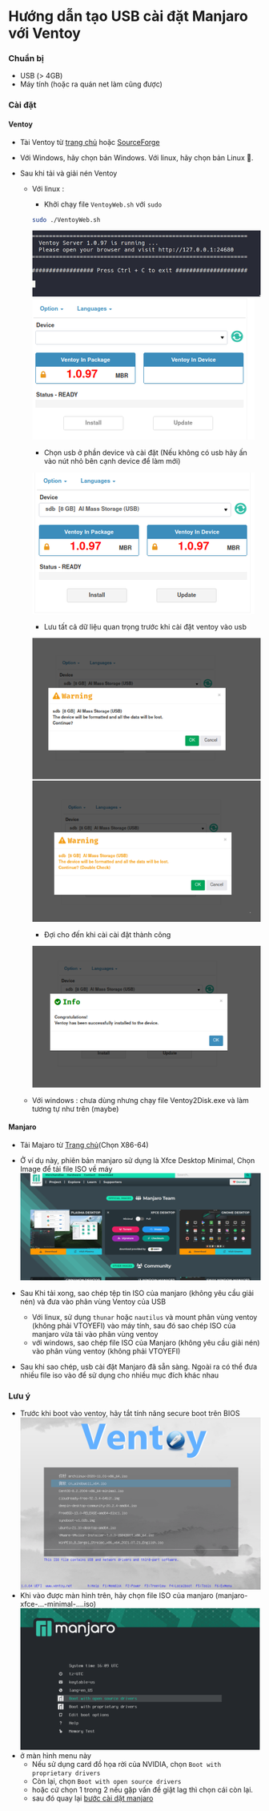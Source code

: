 # Hướng dẫn tạo USB cài đặt Manjaro với Ventoy



### Chuẩn bị 

- USB (> 4GB)
- Máy tính (hoặc ra quán net làm cũng được)



### Cài đặt 

#### Ventoy 


- Tài Ventoy từ [trang chủ](https://ventoy.net/en/download.html) hoặc [SourceForge](https://sourceforge.net/projects/ventoy/files/v1.0.97)
- Với Windows, hãy chọn bản Windows. Với linux, hãy chọn bản Linux 🐧.

- Sau khi tải và giải nén Ventoy 
  - Với linux :
    - Khởi chạy file `VentoyWeb.sh`  với `sudo` 
    ```bash
    sudo ./VentoyWeb.sh
    ```
    
    ![ventoy web](../image/ventoy_web.png)
    ![ventoy web1](../image/ventoy_web_web1.png)
    
    - Chọn usb ở phần device và cài đặt (Nếu không có usb hãy ấn vào nút nhỏ bên cạnh device để làm mới)
  
    ![ventoy web2](../image/ventoy_web_web2.png)

    - Lưu tất cả dữ liệu quan trọng trước khi cài đặt ventoy vào usb
    
    ![ventoy web3](../image/ventoy_web_web3.png)
    ![Kiểm tra tận 2 lần luôn, tất tinh tế](../image/ventoy_web_web4.png)

    - Đợi cho đến khi cài cài đặt thành công
    
    ![ventoy web5](../image/ventoy_web_web5.png)

  - Với windows : chưa dùng nhưng chạy file Ventoy2Disk.exe và làm tương tự như trên (maybe)

#### Manjaro

- Tải Majaro từ [Trang chủ](https://manjaro.org/download)(Chọn X86-64)

- Ở ví dụ này, phiên bản manjaro sử dụng là Xfce Desktop Minimal, Chọn Image để tải file ISO về máy
![Manjaro dowload website](../image/manjaro_dowload_website.png)

- Sau Khi tải xong, sao chép tệp tin ISO của manjaro (không yêu cầu giải nén) và đưa vào phân vùng Ventoy của USB
  - Với linux, sử dụng `thunar`  hoặc `nautilus` và mount phân vùng ventoy (không phải VTOYEFI) vào máy tính, sau đó sao chép ISO của manjaro vừa tải vào phân vùng ventoy
  - với windows, sao chép file ISO của Manjaro (không yêu cầu giải nén)  vào phân vùng ventoy (không phải VTOYEFI)

- Sau khi sao chép, usb cài đặt Manjaro đã sẵn sàng. Ngoài ra có thể đưa nhiều file iso vào để sử dụng cho nhiều mục đích khác nhau


### Lưu ý
- Trước khi boot vào ventoy, hãy tắt tính năng secure boot trên BIOS 
![Ventoy boot](../image/ventoy_examble_boot.png) 
- Khi vào được màn hình trên, hãy chọn file ISO của manjaro (manjaro-xfce-...-minimal-....iso)
![manjaro boot](../image/manjaro_frist_boot.png)
- ở màn hình menu này 
    - Nếu sử dụng card đồ họa rời của NVIDIA, chọn `Boot with  proprietary drivers` 
    - Còn lại, chọn `Boot with open source drivers` 
    - hoặc cứ chọn 1 trong 2 nếu gặp vấn đề giật lag thì chọn cái còn lại.
    - sau đó quay lại [bước cài dặt manjaro](../README.md) 

